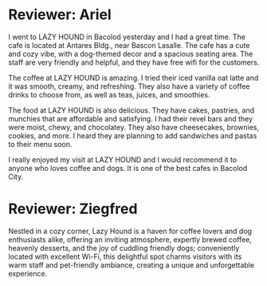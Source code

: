 # Reviewer: Ariel

I went to LAZY HOUND in Bacolod yesterday and I had a great time. The cafe is located at Antares Bldg., near Bascon Lasalle. The cafe has a cute and cozy vibe, with a dog-themed decor and a spacious seating area. The staff are very friendly and helpful, and they have free wifi for the customers.

The coffee at LAZY HOUND is amazing. I tried their iced vanilla oat latte and it was smooth, creamy, and refreshing. They also have a variety of coffee drinks to choose from, as well as teas, juices, and smoothies.

The food at LAZY HOUND is also delicious. They have cakes, pastries, and munchies that are affordable and satisfying. I had their revel bars and they were moist, chewy, and chocolatey. They also have cheesecakes, brownies, cookies, and more. I heard they are planning to add sandwiches and pastas to their menu soon.

I really enjoyed my visit at LAZY HOUND and I would recommend it to anyone who loves coffee and dogs. It is one of the best cafes in Bacolod City.

# Reviewer: Ziegfred

Nestled in a cozy corner, Lazy Hound is a haven for coffee lovers and dog enthusiasts alike, offering an inviting atmosphere, expertly brewed coffee, heavenly desserts, and the joy of cuddling friendly dogs; conveniently located with excellent Wi-Fi, this delightful spot charms visitors with its warm staff and pet-friendly ambiance, creating a unique and unforgettable experience.

